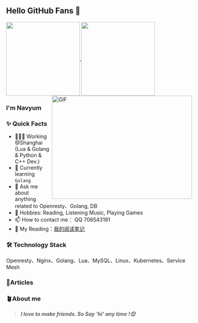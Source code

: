 ## Hello GitHub Fans 👋
<a href="https://github.com/anuraghazra/github-readme-stats">
  <img height=200 align="center" src="https://github-readme-stats.vercel.app/api?username=Navyum&show_icons=true&theme=radical" />
</a>
<a href="https://github.com/anuraghazra/convoychat">
  <img height=200 align="center" src="https://github-readme-stats.vercel.app/api/top-langs/?username=Navyum&show_icons=true&theme=radical&langs_count=5&card_width=320" />
</a>


<img align="right" alt="GIF" src="https://raw.githubusercontent.com/JoeyBling/JoeyBling/master/pic/pusheencode.gif"  width=380 height=280 />

### I'm Navyum
### ✨ Quick Facts

- 👨🏽‍💻 Working @Shanghai (Lua & Golang & Python & C++ Dev.)
- 🌱 Currently learning `Golang`
- 💬 Ask me about anything related to Openresty、Golang, DB
- 🎿 Hobbies: Reading, Listening Music, Playing Games
- 📫 How to contact me： QQ 706543191 
- 📖 My Reading：[我的阅读笔记](https://navyum.notion.site/1c42fcd1fefa4e948d8514761b2ab8c7?v=0ca5dc6ee29e4c2787dbd0f1055b4ed0&pvs=25)

### 🛠 Technology Stack

Openresty、Nginx、Golang、Lua、MySQL、Linux、Kubernetes、Service Mesh

### 📄Articles


### 🪴About me

> ***I love to make friends. So Say 'hi' any time !😊***
